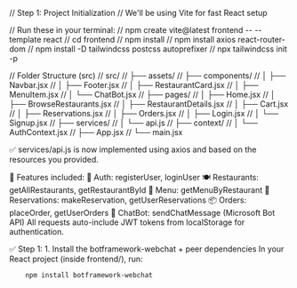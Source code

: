// Step 1: Project Initialization
// We'll be using Vite for fast React setup

// Run these in your terminal:
// npm create vite@latest frontend -- --template react
// cd frontend
// npm install
// npm install axios react-router-dom
// npm install -D tailwindcss postcss autoprefixer
// npx tailwindcss init -p


// Folder Structure (src)
// src/
// ├── assets/
// ├── components/
// │   ├── Navbar.jsx
// │   ├── Footer.jsx
// │   ├── RestaurantCard.jsx
// │   ├── MenuItem.jsx
// │   └── ChatBot.jsx
// ├── pages/
// │   ├── Home.jsx
// │   ├── BrowseRestaurants.jsx
// │   ├── RestaurantDetails.jsx
// │   ├── Cart.jsx
// │   ├── Reservations.jsx
// │   ├── Orders.jsx
// │   ├── Login.jsx
// │   └── Signup.jsx
// ├── services/
// │   └── api.js
// ├── context/
// │   └── AuthContext.jsx
// ├── App.jsx
// └── main.jsx



✅ services/api.js is now implemented using axios and based on the resources you provided.

🔧 Features included:
🔐 Auth: registerUser, loginUser
🍽 Restaurants: getAllRestaurants, getRestaurantById
📜 Menu: getMenuByRestaurant
📆 Reservations: makeReservation, getUserReservations
📦 Orders: placeOrder, getUserOrders
🤖 ChatBot: sendChatMessage (Microsoft Bot API)
All requests auto-include JWT tokens from localStorage for authentication.



✅ Step 1: 1. Install the botframework-webchat + peer dependencies
In your React project (inside frontend/), run:
```bash
    npm install botframework-webchat

```